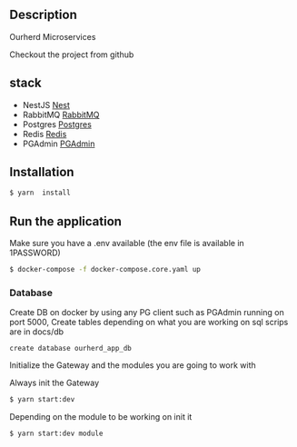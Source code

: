 ## Description

Ourherd Microservices

Checkout the project from github

## stack

* NestJS [Nest](https://github.com/nestjs/nest)
* RabbitMQ [RabbitMQ](https://github.com/nestjs/nest)
* Postgres [Postgres](https://github.com/nestjs/nest)
* Redis [Redis](https://github.com/nestjs/nest)
* PGAdmin [PGAdmin](https://github.com/nestjs/nest)

## Installation 

```bash
$ yarn  install
```

## Run the application

Make sure you have a .env available (the env file is available in 1PASSWORD)

```bash
$ docker-compose -f docker-compose.core.yaml up
```

### Database 
Create DB on docker by using any PG client such as PGAdmin running on port 5000,
Create tables depending on what you are working on sql scrips are in docs/db

``
create database ourherd_app_db
``

Initialize the Gateway and the modules you are going to work with

Always init the Gateway 
```bash
$ yarn start:dev 
```

Depending on the module to be working on init it

```bash
$ yarn start:dev module
```


